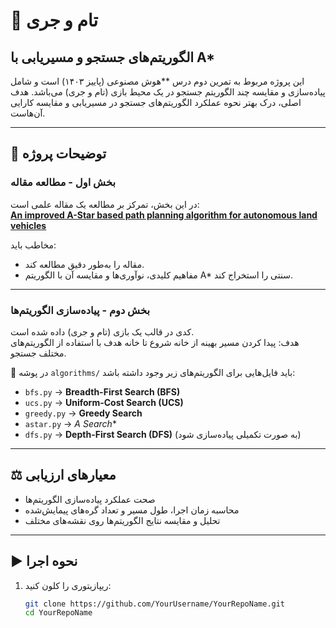 # 🚀 تام و جری 
## الگوریتم‌های جستجو و مسیریابی با A*

این پروژه مربوط به تمرین دوم درس **هوش مصنوعی (پاییز ۱۴۰۳) است و شامل پیاده‌سازی و مقایسه چند الگوریتم جستجو در یک محیط بازی (تام و جری) می‌باشد. هدف اصلی، درک بهتر نحوه عملکرد الگوریتم‌های جستجو در مسیریابی و مقایسه کارایی آن‌هاست.

---

## 📌 توضیحات پروژه  

### بخش اول - مطالعه مقاله
در این بخش، تمرکز بر مطالعه یک مقاله علمی است:  
**[An improved A-Star based path planning algorithm for autonomous land vehicles](https://www.researchgate.net/publication/346176563_An_improved_A-Star_based_path_planning_algorithm_for_autonomous_land_vehicles)**  

مخاطب باید:  
- مقاله را به‌طور دقیق مطالعه کند.  
- مفاهیم کلیدی، نوآوری‌ها و مقایسه آن با الگوریتم A* سنتی را استخراج کند. 

---

### بخش دوم - پیاده‌سازی الگوریتم‌ها  
کدی در قالب یک بازی (تام و جری) داده شده است.  
هدف: پیدا کردن مسیر بهینه از خانه شروع تا خانه هدف با استفاده از الگوریتم‌های مختلف جستجو.

📂 در پوشه `algorithms/` باید فایل‌هایی برای الگوریتم‌های زیر وجود داشته باشد:
- `bfs.py` → **Breadth-First Search (BFS)**  
- `ucs.py` → **Uniform-Cost Search (UCS)**  
- `greedy.py` → **Greedy Search**  
- `astar.py` → **A* Search**  
- `dfs.py` → **Depth-First Search (DFS)** (به صورت تکمیلی پیاده‌سازی شود)

---

## ⚖️ معیارهای ارزیابی  

- صحت عملکرد پیاده‌سازی الگوریتم‌ها  
- محاسبه زمان اجرا، طول مسیر و تعداد گره‌های پیمایش‌شده  
- تحلیل و مقایسه نتایج الگوریتم‌ها روی نقشه‌های مختلف 

---

## ▶️ نحوه اجرا  

1. ریپازیتوری را کلون کنید:  
   ```bash
   git clone https://github.com/YourUsername/YourRepoName.git
   cd YourRepoName



